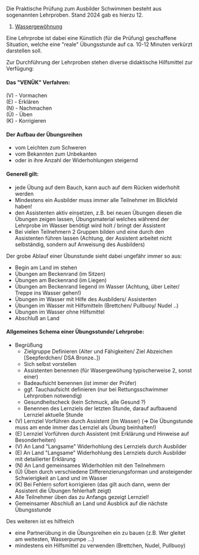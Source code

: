 Die Praktische Prüfung zum Ausbilder Schwimmen besteht aus sogenannten Lehrproben.
Stand 2024 gab es hierzu 12.
1. [Wassergewöhnung](Lehrprobe_1_Wassergewoehung.md)

Eine Lehrprobe ist dabei eine Künstlich (für die Prüfung) geschaffene Situation, welche eine "reale" Übungsstunde auf ca. 10-12 Minuten verkürzt darstellen soll.

Zur Durchführung der Lehrproben stehen diverse didaktische Hilfsmittel zur Verfügung:

#### Das "VENÜK" Verfahren:

(V) - Vormachen <br>
(E) - Erklären <br>
(N) - Nachmachen <br>
(Ü) - Üben <br>
(K) - Korrigieren

#### Der Aufbau der Übungsreihen

- vom Leichten zum Schweren
- vom Bekannten zum Unbekanten 
- oder in ihre Anzahl der Widerhohlungen steigernd


#### Generell gilt:
- jede Übung auf dem Bauch, kann auch auf dem Rücken widerhohlt werden
- Mindestens ein Ausbilder muss immer alle Teilnehmer im Blickfeld haben!
- den Assistenten aktiv einsetzen, z.B. bei neuen Übungen diesen die Übungen zeigen lassen, Übungsmaterial welches während der Lehrprobe im Wasser benötigt wird holt / bringt der Assistent
- Bei vielen Teilnehmern 2 Gruppen bilden und eine durch den Assistenten führen lassen (Achtung, der Assistent arbeitet nicht selbständig, sondern auf Anweisung des Ausbilders)

Der grobe Ablauf einer Übunstunde sieht dabei ungefähr immer so aus:
- Begin am Land im stehen
- Übungen am Beckenrand (im Sitzen)
- Übungen am Beckenrand (im Liegen)
- Übungen am Beckenrand liegend im Wasser (Achtung, über Leiter/ Treppe ins Wasser gehen!)
- Übungen im Wasser mit Hilfe des Ausbilders/ Assistenten
- Übungen im Wasser mit Hilfsmitteln (Brettchen/ Pullbuoy/ Nudel ..)
- Übungen im Wasser ohne Hilfsmittel
- Abschluß an Land 

#### Allgemeines Schema einer Übungsstunde/ Lehrprobe:

- Begrüßung
  - Zielgruppe Definieren (Alter und Fähigkeiten/ Ziel Abzeichen [Seepferdchen/ DSA Bronze..])
  - Sich selbst vorstellen
  - Assistenten benennen (für Wasergewöhung typischerweise 2, sonst einer)
  - Badeaufsicht benennen (ist immer der Prüfer)
  - ggf. Tauchaufsicht definieren (nur bei Rettungsschwimmer Lehrproben notwendig)
  - Gesundheitscheck (kein Schmuck, alle Gesund ?)
  - Benennen des Lernziels der letzten Stunde, darauf aufbauend Lernziel aktuelle Stunde
- (V) Lernziel Vorführen durch Assistent (im Wasser) (=> Die Übungstunde muss am ende immer das Lernziel als Übung beinhalten!)
- (E) Lernziel Vorführen durch Assistent (mit Erklärung und Hinweise auf Besonderheiten)
- (V) An Land "Langsame" Widerhohlung des Lernziels durch Ausbilder
- (E) An Land "Langsame" Widerhohlung des Lernziels durch Ausbilder mit detailierter Erklärung
- (N) An Land gemeinsames Widerhohlen mit den Teilnehmern 
- (Ü) Üben durch verschiedene Differenzierungsforman und ansteigender Schwierigkeit an Land und im Wasser
- (K) Bei Fehlern sofort korrigieren (das gilt auch dann, wenn der Assistent die Übungen fehlerhaft zeigt)
- Alle Teilnehmer üben das zu Anfangs gezeigt Lernziel!
- Gemeinsamer Abschluß an Land und Ausblick auf die nächste Übungsstunde
  
Des weiteren ist es hilfreich
- eine Partnerübung in die Übungsreihen ein zu bauen (z.B. Wer gleitet am weitesten, Wasserpumpe ...)
- mindestens ein Hilfsmittel zu verwenden (Brettchen, Nudel, Pullbuoy)
